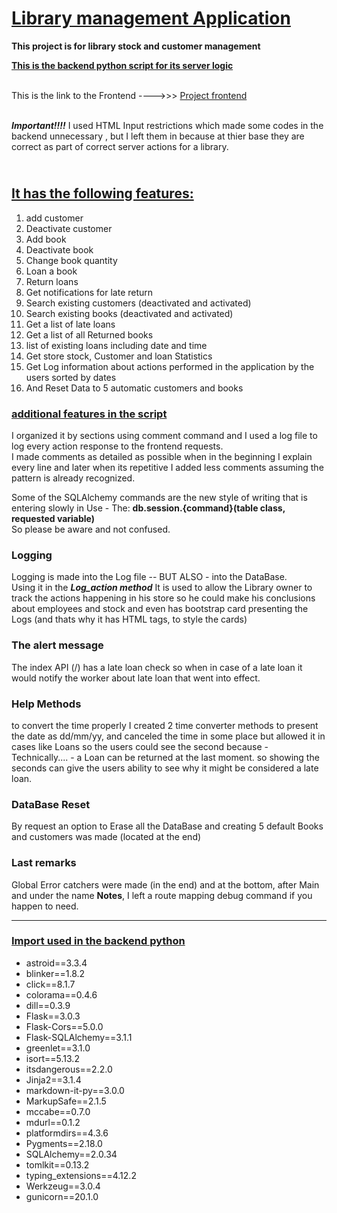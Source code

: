 # <u> Library management Application</u>

**This project is for library stock and customer management**

**<u>This is the backend python script for its server logic</u>**

<br> This is the link to the Frontend ---->>> [Project frontend](https://github.com/shanaor/frontend_library_project?tab=readme-ov-file)

<br> ***Important!!!!*** I used HTML Input restrictions which made some codes in the backend unnecessary , but I left them in because at thier base they are correct as part of correct server actions for a library.

## <br><u>It has the following features:</u>

1. add customer
2. Deactivate customer
3. Add book
4. Deactivate book
5. Change book quantity
6. Loan a book
7. Return loans
8. Get notifications for late return
9. Search existing customers (deactivated and activated)
10. Search existing books (deactivated and activated)
11. Get a list of late loans
12. Get a list of all Returned books
13. list of existing loans including date and time
14. Get store stock, Customer and loan Statistics
15. Get Log information about actions performed in the application by the users sorted by dates
16. And Reset Data to 5 automatic customers and books

### <u>additional features in the script</u>
I organized it by sections using comment command and I used a log file to log every action response to the frontend requests. <br>
I made comments as detailed as possible when in the beginning I explain every line and later when its repetitive I added less comments
assuming the pattern is already recognized. <br>

Some of the SQLAlchemy commands are the new style of writing that is entering slowly in Use - The: **db.session.{command}(table class, requested variable)** <br> So please be aware and not confused.

###  Logging 
Logging is made into the Log file -- BUT ALSO - into the DataBase. <br>
Using it in the ***Log_action method*** It is used to allow the Library owner to track the actions happening in his store so he could make his conclusions about employees and stock and even has bootstrap card presenting the Logs (and thats why it has HTML tags, to style the cards)

###  The alert message 
The index API (/) has a late loan check so when in case of a late loan it would notify the worker about late loan that went into effect. 

###  Help Methods  
to convert the time properly I created 2 time converter methods to present the date as dd/mm/yy, and canceled the time in some place but allowed it in cases like Loans so the users could see the second because - Technically.... - a Loan can be returned at the last moment. so showing the seconds can give the users ability to see why it might be considered a late loan. 

### DataBase Reset

By request an option to Erase all the DataBase and creating 5 default Books and customers was made (located at the end)

### Last remarks 
Global Error catchers were made (in the end) and at the bottom, after Main and under the name **Notes**, I left a route mapping debug command if you happen to need. 
____


### <u>Import used in the backend python</u>

-    astroid==3.3.4
-   blinker==1.8.2
-    click==8.1.7
-    colorama==0.4.6
-    dill==0.3.9
-    Flask==3.0.3
-    Flask-Cors==5.0.0
-    Flask-SQLAlchemy==3.1.1
-    greenlet==3.1.0
-    isort==5.13.2
-    itsdangerous==2.2.0
-    Jinja2==3.1.4
-    markdown-it-py==3.0.0
-    MarkupSafe==2.1.5
-    mccabe==0.7.0
-    mdurl==0.1.2
-    platformdirs==4.3.6
-    Pygments==2.18.0
-    SQLAlchemy==2.0.34
-    tomlkit==0.13.2
-    typing_extensions==4.12.2
-    Werkzeug==3.0.4
-    gunicorn==20.1.0